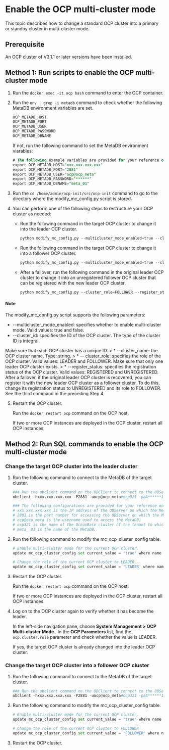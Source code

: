 Enable the OCP multi-cluster mode
======================================================

This topic describes how to change a standard OCP cluster into a primary or standby cluster in multi-cluster mode.

Prerequisite
---------------------------------

An OCP cluster of V3.1.1 or later versions have been installed.

Method 1: Run scripts to enable the OCP multi-cluster mode
-------------------------------------------------------------------------------

1. Run the `docker exec -it ocp bash` command to enter the OCP container.



2. Run the `env | grep -i metadb` command to check whether the following MetaDB environment variables are set.

   ```sql
   OCP_METADB_HOST
   OCP_METADB_PORT
   OCP_METADB_USER
   OCP_METADB_PASSWORD
   OCP_METADB_DBNAME
   ```



   If not, run the following command to set the MetaDB environment viarables:

   ```sql
   # The following example variables are provided for your reference only. You need to change the values based on the actual situation.
   export OCP_METADB_HOST="xxx.xxx.xxx.xxx"
   export OCP_METADB_PORT="2881"
   export OCP_METADB_USER="ocp@ocp_meta"
   export OCP_METADB_PASSWORD="******"
   export OCP_METADB_DBNAME="meta_01"
   ```



3. Run the `cd /home/admin/ocp-init/src/ocp-init` command to go to the directory where the modify_mc_config.py script is stored.



4. You can perform one of the following steps to restructure your OCP cluster as needed:

   * Run the following command in the target OCP cluster to change it into the leader OCP cluster.

     ```python
     python modify_mc_config.py --multicluster_mode_enabled=true --cluster_id=1 --cluster_name=xxx --cluster_role=LEADER
     ```



   * Run the following command in the target OCP cluster to change it into a follower OCP cluster.

     ```python
     python modify_mc_config.py --multicluster_mode_enabled=true --cluster_id=2 --cluster_name=xxx --cluster_role=FOLLOWER
     ```



   * After a failover, run the following command in the original leader OCP cluster to change it into an unregistered follower OCP cluster that can be registered with the new leader OCP cluster.

     ```python
     python modify_mc_config.py --cluster_role=FOLLOWER --register_status=UNREGISTERED
     ```







  <main id="notice" type='explain'>
    <h4>Note</h4>
    <p>The modify_mc_config.py script supports the following parameters:</p>
    <ul>
    <li>--multicluster_mode_enabled: specifies whether to enable multi-cluster mode. Valid values: true and false.</li>
    <li>--cluster_id: specifies the ID of the OCP cluster. The type of the cluster ID is integral.</li>
    </ul>
  </main>
     Make sure that each OCP cluster has a unique ID.
   > * --cluster_name: the OCP cluster name. Type: string.
   > * -- cluster_role: specifies the role of the OCP cluster. Valid values: LEADER and FOLLOWER.
     Make sure that only one leader OCP cluster exists.
   > * --register_status: specifies the registration status of the OCP cluster. Valid values: REGISTERED and UNREGISTERED. After a failover, if the original leader OCP cluster is recovered, you can register it with the new leader OCP cluster as a follower cluster. To do this, change its registration status to UNREGISTERED and its role to FOLLOWER. See the third command in the preceding Step 4.







5. Restart the OCP cluster.

   Run the `docker restart ocp` command on the OCP host.

   If two or more OCP instances are deployed in the OCP cluster, restart all OCP instances.





Method 2: Run SQL commands to enable the OCP multi-cluster mode
------------------------------------------------------------------------------------

### Change the target OCP cluster into the leader cluster

1. Run the following command to connect to the MetaDB of the target cluster.

   ```python
   ### Run the obclient command on the OBClient to connect to the OBServer and enter the MetaDB.
   obclient -hxxx.xxx.xxx.xxx -P2881 -uocp@ocp_meta#ocp321 -paA******1j -Dmeta_01

   ### The following configurations are provided for your reference only. You need to change the values based on the actual situation.  ###
   # xxx.xxx.xxx.xxx is the IP address of the OBServer on which the MetaDB is located.
   # 2881 is the port number for accessing the OBServer on which the MetaDB is located.
   # ocp@ocp_meta is the username used to access the MetaDB.
   # ocp321 is the name of the OceanBase cluster of the tenant to which the MetaDB belongs.
   # meta_ 01 is the name of the MetaDB.
   ```



2. Run the following command to modify the mc_ocp_cluster_config table.

   ```python
   # Enable multi-cluster mode for the current OCP cluster.
   update mc_ocp_cluster_config set current_value = 'true' where name = 'ocp.multi-cluster.enabled';

   # Change the role of the current OCP cluster to LEADER.
   update mc_ocp_cluster_config set current_value = 'LEADER' where name = 'ocp.cluster.role';
   ```



3. Restart the OCP cluster.

   Run the `docker restart ocp` command on the OCP host.

   If two or more OCP instances are deployed in the OCP cluster, restart all OCP instances.


4. Log on to the OCP cluster again to verify whether it has become the leader.

   In the left-side navigation pane, choose **System Management \> OCP Multi-cluster Mode** . In the **OCP Parameters** list, find the `ocp.cluster.role` parameter and check whether the value is LEADER.

   If yes, the target OCP cluster is already changed into the leader OCP cluster.





### Change the target OCP cluster into a follower OCP cluster

1. Run the following command to connect to the MetaDB of the target cluster.

   ```python
   ### Run the obclient command on the OBClient to connect to the OBServer and enter the MetaDB.
   obclient -hxxx.xxx.xxx.xxx -P2881 -uocp@ocp_meta#ocp321 -paA******1j -Dmeta_01
   ```



2. Run the following command to modify the mc_ocp_cluster_config table.

   ```python
   # Enable multi-cluster mode for the current OCP cluster.
   update mc_ocp_cluster_config set current_value = 'true' where name = 'ocp.multi-cluster.enabled';

   # Change the role of the current OCP cluster to FOLLOWER
   update mc_ocp_cluster_config set current_value = 'FOLLOWER' where name = 'ocp.cluster.role';
   ```



3. Restart the OCP cluster.
